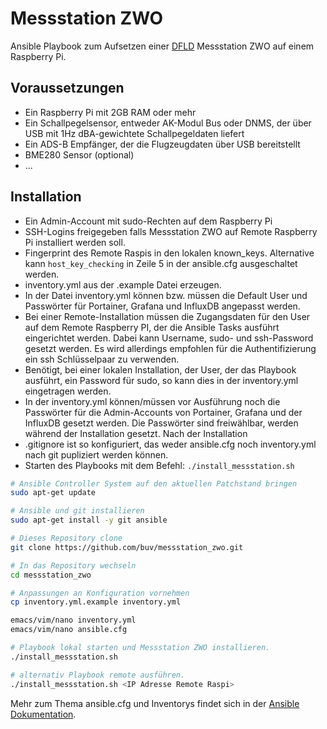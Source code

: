 # Messstation ZWO

Ansible Playbook zum Aufsetzen einer [DFLD](https://www.dfld.de/) Messstation ZWO auf einem Raspberry Pi.

## Voraussetzungen
- Ein Raspberry Pi mit 2GB RAM oder mehr
- Ein Schallpegelsensor, entweder AK-Modul Bus oder DNMS, der über USB mit 1Hz dBA-gewichtete Schallpegeldaten liefert
- Ein ADS-B Empfänger, der die Flugzeugdaten über USB bereitstellt
- BME280 Sensor (optional)
- ...

## Installation

- Ein Admin-Account mit sudo-Rechten auf dem Raspberry Pi
- SSH-Logins freigegeben falls Messstation ZWO auf Remote Raspberry Pi installiert werden soll.
- Fingerprint des Remote Raspis in den lokalen known_keys. Alternative kann `host_key_checking` in  Zeile 5 in der ansible.cfg ausgeschaltet werden.
- inventory.yml aus der .example Datei erzeugen.
- In der Datei inventory.yml können bzw. müssen die Default User und Passwörter für Portainer, Grafana und InfluxDB angepasst werden.
- Bei einer Remote-Installation müssen die Zugangsdaten für den User auf dem Remote Raspberry PI, der die Ansible Tasks ausführt eingerichtet werden. Dabei kann Username, sudo- und ssh-Password gesetzt werden. Es wird allerdings empfohlen für die Authentifizierung ein ssh Schlüsselpaar zu verwenden.
- Benötigt, bei einer lokalen Installation, der User, der das Playbook ausführt, ein Password für sudo, so kann dies in der inventory.yml eingetragen werden. 
- In der inventory.yml können/müssen vor Ausführung noch die Passwörter für die Admin-Accounts von Portainer, Grafana und der InfluxDB gesetzt werden. Die Passwörter sind freiwählbar, werden während der Installation gesetzt. Nach der Installation 
- .gitignore ist so konfiguriert, das weder ansible.cfg noch inventory.yml nach git pupliziert werden können.
- Starten des Playbooks mit dem Befehl: `./install_messstation.sh` 


```bash
# Ansible Controller System auf den aktuellen Patchstand bringen
sudo apt-get update

# Ansible und git installieren
sudo apt-get install -y git ansible

# Dieses Repository clone
git clone https://github.com/buv/messstation_zwo.git

# In das Repository wechseln
cd messstation_zwo

# Anpassungen an Konfiguration vornehmen
cp inventory.yml.example inventory.yml

emacs/vim/nano inventory.yml
emacs/vim/nano ansible.cfg

# Playbook lokal starten und Messstation ZWO installieren.
./install_messstation.sh

# alternativ Playbook remote ausführen.
./install_messstation.sh <IP Adresse Remote Raspi>
```

Mehr zum Thema ansible.cfg und Inventorys findet sich in der [Ansible Dokumentation](https://docs.ansible.com/ansible/latest/index.html).